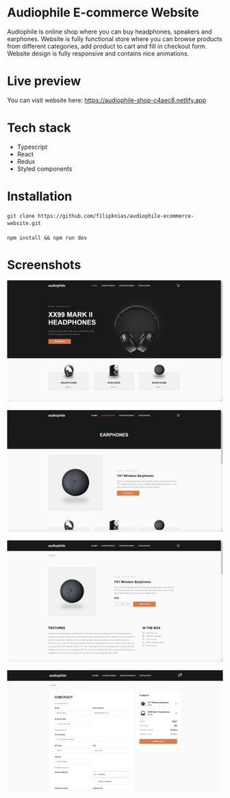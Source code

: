 # Audiophile E-commerce Website
Audiophile is online shop where you can buy headphones, speakers and earphones. Website is fully functional store where you can browse products from different categories, add product to cart and fill in checkout form. Website design is fully responsive and contains nice animations. 
# Live preview
You can visit website here: https://audiophile-shop-c4aec8.netlify.app
# Tech stack
- Typescript
- React
- Redux
- Styled components
# Installation
`git clone https://github.com/filipknias/audiophile-ecommerce-website.git`
<br />
<br />
`npm install && npm run dev`
# Screenshots
![screenshot_1](screenshots/screenshot1.png)
<br />
<br />
![screenshot_2](screenshots/screenshot2.png)
<br />
<br />
![screenshot_3](screenshots/screenshot3.png)
<br />
<br />
![screenshot_4](screenshots/screenshot4.png)